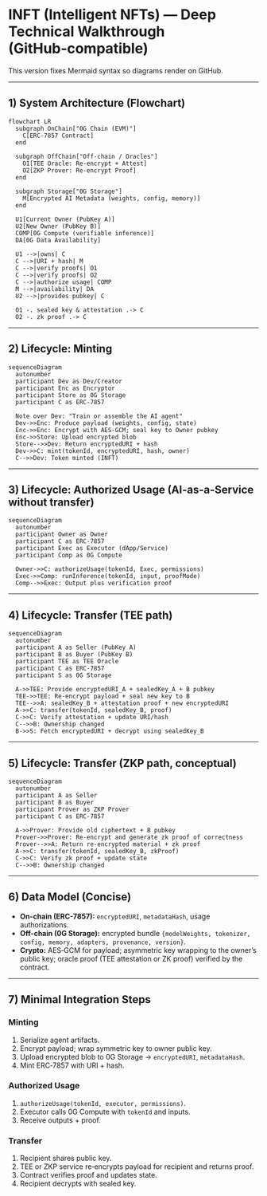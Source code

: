 
# INFT (Intelligent NFTs) — Deep Technical Walkthrough (GitHub‑compatible)

This version fixes Mermaid syntax so diagrams render on GitHub.

---

## 1) System Architecture (Flowchart)

```mermaid
flowchart LR
  subgraph OnChain["0G Chain (EVM)"]
    C[ERC-7857 Contract]
  end

  subgraph OffChain["Off-chain / Oracles"]
    O1[TEE Oracle: Re-encrypt + Attest]
    O2[ZKP Prover: Re-encrypt Proof]
  end

  subgraph Storage["0G Storage"]
    M[Encrypted AI Metadata (weights, config, memory)]
  end

  U1[Current Owner (PubKey A)]
  U2[New Owner (PubKey B)]
  COMP[0G Compute (verifiable inference)]
  DA[0G Data Availability]

  U1 -->|owns| C
  C -->|URI + hash| M
  C -->|verify proofs| O1
  C -->|verify proofs| O2
  C -->|authorize usage| COMP
  M -->|availability| DA
  U2 -->|provides pubkey| C

  O1 -. sealed key & attestation .-> C
  O2 -. zk proof .-> C
```

---

## 2) Lifecycle: Minting

```mermaid
sequenceDiagram
  autonumber
  participant Dev as Dev/Creator
  participant Enc as Encryptor
  participant Store as 0G Storage
  participant C as ERC-7857

  Note over Dev: "Train or assemble the AI agent"
  Dev->>Enc: Produce payload (weights, config, state)
  Enc->>Enc: Encrypt with AES-GCM; seal key to Owner pubkey
  Enc->>Store: Upload encrypted blob
  Store-->>Dev: Return encryptedURI + hash
  Dev->>C: mint(tokenId, encryptedURI, hash, owner)
  C-->>Dev: Token minted (INFT)
```

---

## 3) Lifecycle: Authorized Usage (AI-as-a-Service without transfer)

```mermaid
sequenceDiagram
  autonumber
  participant Owner as Owner
  participant C as ERC-7857
  participant Exec as Executor (dApp/Service)
  participant Comp as 0G Compute

  Owner->>C: authorizeUsage(tokenId, Exec, permissions)
  Exec->>Comp: runInference(tokenId, input, proofMode)
  Comp-->>Exec: Output plus verification proof
```

---

## 4) Lifecycle: Transfer (TEE path)

```mermaid
sequenceDiagram
  autonumber
  participant A as Seller (PubKey A)
  participant B as Buyer (PubKey B)
  participant TEE as TEE Oracle
  participant C as ERC-7857
  participant S as 0G Storage

  A->>TEE: Provide encryptedURI_A + sealedKey_A + B pubkey
  TEE->>TEE: Re-encrypt payload + seal new key to B
  TEE-->>A: sealedKey_B + attestation proof + new encryptedURI
  A->>C: transfer(tokenId, sealedKey_B, proof)
  C->>C: Verify attestation + update URI/hash
  C-->>B: Ownership changed
  B->>S: Fetch encryptedURI + decrypt using sealedKey_B
```

---

## 5) Lifecycle: Transfer (ZKP path, conceptual)

```mermaid
sequenceDiagram
  autonumber
  participant A as Seller
  participant B as Buyer
  participant Prover as ZKP Prover
  participant C as ERC-7857

  A->>Prover: Provide old ciphertext + B pubkey
  Prover->>Prover: Re-encrypt and generate zk proof of correctness
  Prover-->>A: Return re-encrypted material + zk proof
  A->>C: transfer(tokenId, sealedKey_B, zkProof)
  C->>C: Verify zk proof + update state
  C-->>B: Ownership changed
```

---

## 6) Data Model (Concise)

- **On-chain (ERC-7857):** `encryptedURI`, `metadataHash`, usage authorizations.  
- **Off-chain (0G Storage):** encrypted bundle `{modelWeights, tokenizer, config, memory, adapters, provenance, version}`.  
- **Crypto:** AES‑GCM for payload; asymmetric key wrapping to the owner’s public key; oracle proof (TEE attestation or ZK proof) verified by the contract.

---

## 7) Minimal Integration Steps

### Minting
1. Serialize agent artifacts.  
2. Encrypt payload; wrap symmetric key to owner public key.  
3. Upload encrypted blob to 0G Storage → `encryptedURI`, `metadataHash`.  
4. Mint ERC‑7857 with URI + hash.  

### Authorized Usage
1. `authorizeUsage(tokenId, executor, permissions)`.  
2. Executor calls 0G Compute with `tokenId` and inputs.  
3. Receive outputs + proof.  

### Transfer
1. Recipient shares public key.  
2. TEE or ZKP service re‑encrypts payload for recipient and returns proof.  
3. Contract verifies proof and updates state.  
4. Recipient decrypts with sealed key.  
